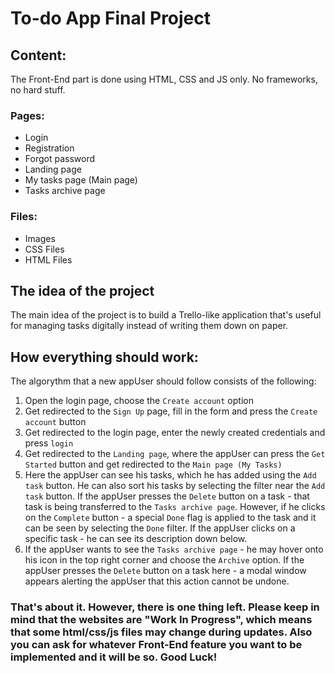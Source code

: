 # To-do App Final Project

## Content:

The Front-End part is done using HTML, CSS and JS only. No frameworks, no hard stuff.

### Pages:

- Login
- Registration
- Forgot password
- Landing page
- My tasks page (Main page)
- Tasks archive page

### Files:

- Images
- CSS Files
- HTML Files

## The idea of the project

The main idea of the project is to build a Trello-like application that's useful for managing tasks digitally instead of
writing them down on paper.

## How everything should work:

The algorythm that a new appUser should follow consists of the following:

1) Open the login page, choose the `Create account` option
2) Get redirected to the `Sign Up` page, fill in the form and press the `Create account` button
3) Get redirected to the login page, enter the newly created credentials and press `login`
4) Get redirected to the `Landing page`, where the appUser can press the `Get Started` button and get redirected to
   the `Main page (My Tasks)`
5) Here the appUser can see his tasks, which he has added using the `Add task` button. He can also sort his tasks by
   selecting the filter near the `Add task` button. If the appUser presses the `Delete` button on a task - that task is
   being transferred to the `Tasks archive page`. However, if he clicks on the `Complete` button - a special `Done` flag
   is applied to the task and it can be seen by selecting the `Done` filter. If the appUser clicks on a specific task -
   he can see its description down below.
6) If the appUser wants to see the `Tasks archive page` - he may hover onto his icon in the top right corner and choose
   the `Archive` option. If the appUser presses the `Delete` button on a task here - a modal window appears alerting the
   appUser that this action cannot be undone.

### That's about it. However, there is one thing left. Please keep in mind that the websites are "Work In Progress", which means that some html/css/js files may change during updates. Also you can ask for whatever Front-End feature you want to be implemented and it will be so. Good Luck! 